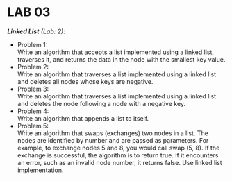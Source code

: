# LAB 03

_**Linked List** (Lab: 2)_:

- Problem 1: <br>
  Write an algorithm that accepts a list implemented using a linked list, traverses it, and returns the
  data in the node with the smallest key value.
- Problem 2:<br>
  Write an algorithm that traverses a list implemented using a linked list and deletes all nodes whose keys are negative.
- Problem 3:<br>
  Write an algorithm that traverses a list implemented using a linked list and deletes the node following a node with a negative key.
- Problem 4:<br>
  Write an algorithm that appends a list to itself.
- Problem 5:<br>
  Write an algorithm that swaps (exchanges) two nodes in a list. The nodes are identified by number and are passed as parameters. For example, to exchange nodes 5 and 8, you would call swap (5, 8). If the exchange is successful, the algorithm is to return true. If it encounters an error, such as an invalid node number, it returns false. Use linked list implementation.
